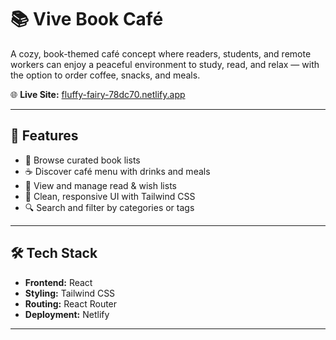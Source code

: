 # 📚 Vive Book Café

A cozy, book-themed café concept where readers, students, and remote workers can enjoy a peaceful environment to study, read, and relax — with the option to order coffee, snacks, and meals.

🌐 **Live Site:** [fluffy-fairy-78dc70.netlify.app](https://fluffy-fairy-78dc70.netlify.app/)

---

## 🚀 Features

- 📖 Browse curated book lists
- ☕ Discover café menu with drinks and meals
- 📝 View and manage read & wish lists
- 🎨 Clean, responsive UI with Tailwind CSS
- 🔍 Search and filter by categories or tags

---

## 🛠 Tech Stack

- **Frontend:** React
- **Styling:** Tailwind CSS
- **Routing:** React Router
- **Deployment:** Netlify

---


